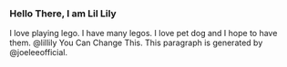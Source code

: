 ### Hello There, I am Lil Lily

I love playing lego. I have many legos. I love pet dog and I hope to have them. @lillily You Can Change This. This paragraph is generated by @joeleeofficial.
